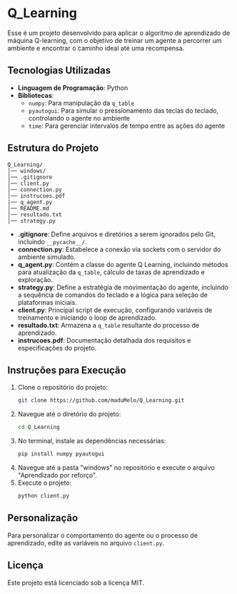 # Q_Learning

Esse é um projeto desenvolvido para aplicar o algoritmo de aprendizado de máquina Q-learning, com o objetivo de treinar um agente a percorrer um ambiente e encontrar o caminho ideal até uma recompensa.

## Tecnologias Utilizadas

- **Linguagem de Programação**: Python
- **Bibliotecas**:
  - `numpy`: Para manipulação da `q_table`
  - `pyautogui`: Para simular o pressionamento das teclas do teclado, controlando o agente no ambiente
  - `time`: Para gerenciar intervalos de tempo entre as ações do agente

## Estrutura do Projeto

```
Q_Learning/
│── windows/
│── .gitignore
│── client.py
│── connection.py
│── instrucoes.pdf
|── q_agent.py
│── README.md
│── resultado.txt
│── strategy.py
```

- **.gitignore**: Define arquivos e diretórios a serem ignorados pelo Git, incluindo `__pycache__/`.
- **connection.py**: Estabelece a conexão via sockets com o servidor do ambiente simulado.
- **q_agent.py**: Contém a classe do agente Q Learning, incluindo métodos para atualização da `q_table`, cálculo de taxas de aprendizado e exploração.
- **strategy.py**: Define a estratégia de movimentação do agente, incluindo a sequência de comandos do teclado e a lógica para seleção de plataformas iniciais.
- **client.py**: Principal script de execução, configurando variáveis de treinamento e iniciando o loop de aprendizado.
- **resultado.txt**: Armazena a `q_table` resultante do processo de aprendizado.
- **instrucoes.pdf**: Documentação detalhada dos requisitos e especificações do projeto.

## Instruções para Execução

1. Clone o repositório do projeto:
   ```bash
   git clone https://github.com/maduMelo/Q_Learning.git
   ```
2. Navegue até o diretório do projeto:
   ```bash
   cd Q_Learning
   ```
3. No terminal, instale as dependências necessárias:
   ```bash
   pip install numpy pyautogui
   ```
2. Navegue até a pasta "windows" no repositório e execute o arquivo "Aprendizado por reforço".
4. Execute o projeto:
   ```bash
   python client.py
   ```

## Personalização

Para personalizar o comportamento do agente ou o processo de aprendizado, edite as variáveis no arquivo `client.py`.

## Licença

Este projeto está licenciado sob a licença MIT.
